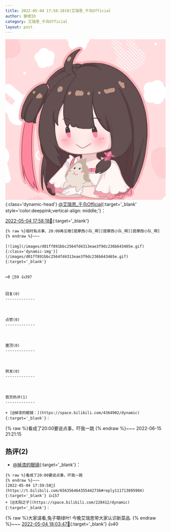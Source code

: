 ```yaml
---
title: 2022-05-04 17:58:18(0)艾瑞思_千鸟Official
author: 御坂IO
category: 艾瑞思_千鸟Official
layout: post
---
```


![img](/images/7e08840c56f251de28bdf766b647bd5fe9a5d50a.jpg){:class='dynamic-head'}
[@艾瑞思_千鸟Official](https://space.bilibili.com/1090010845/dynamic){:target='_blank' style='color:deeppink;vertical-align: middle;'}：

[2022-05-04 17:58:18🔗](https://t.bilibili.com/656356464355442736){:target='_blank'}

~~~
{% raw %}临时有点事、20:00再见嗷[提摩西小队_啊][提摩西小队_啊][提摩西小队_啊]
{% endraw %}~~~

[![img](/images/d01ff891bbc2564fd4313eae3f9dc236b643465e.gif){:class='dynamic-img'}](/images/d01ff891bbc2564fd4313eae3f9dc236b643465e.gif){:target='_blank'}


↪️0 💬59 👍397


回复(0)
-------------



点赞(0)
-------------



置顶(0)
-------------



转发(0)
-------------



首页热评(1)
-------------

+ [@掉漆的眼镜：](https://space.bilibili.com/4364902/dynamic){:target='_blank'}：
~~~
{% raw %}看成了20:00要说点事，吓我一跳
{% endraw %}~~~
2022-06-15 21:21:15


热评(2)
-------------

+ [@掉漆的眼镜](https://space.bilibili.com/4364902/dynamic){:target='_blank'}：
~~~
{% raw %}看成了20:00要说点事，吓我一跳
{% endraw %}~~~
[2022-05-04 17:59:50🔗](https://t.bilibili.com/656356464355442736#reply111713895904){:target='_blank'} 👍157
+ [@太阳之子](https://space.bilibili.com/228412/dynamic){:target='_blank'}：
~~~
{% raw %}大家请看,兔子嚼绿叶!
今晚艾瑞思带大家认识新菜品.
{% endraw %}~~~
[2022-05-04 18:03:47🔗](https://t.bilibili.com/656356464355442736#reply111714490992){:target='_blank'} 👍40


